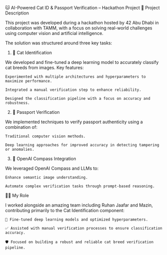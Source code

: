 
🐱 AI-Powered Cat ID & Passport Verification – Hackathon Project
📝 Project Description

This project was developed during a hackathon hosted by 42 Abu Dhabi in collaboration with TAMM, with a focus on solving real-world challenges using computer vision and artificial intelligence.

The solution was structured around three key tasks:
1. 🐾 Cat Identification

We developed and fine-tuned a deep learning model to accurately classify cat breeds from images.
Key features:

    Experimented with multiple architectures and hyperparameters to maximize performance.

    Integrated a manual verification step to enhance reliability.

    Designed the classification pipeline with a focus on accuracy and robustness.

2. 🛂 Passport Verification

We implemented techniques to verify passport authenticity using a combination of:

    Traditional computer vision methods.

    Deep learning approaches for improved accuracy in detecting tampering or anomalies.

3. 🧠 OpenAI Compass Integration

We leveraged OpenAI Compass and LLMs to:

    Enhance semantic image understanding.

    Automate complex verification tasks through prompt-based reasoning.

👨‍💻 My Role

I worked alongside an amazing team including Ruhan Jaafar and Mazin, contributing primarily to the Cat Identification component:

    🔧 Fine-tuned deep learning models and optimized hyperparameters.

    ✅ Assisted with manual verification processes to ensure classification accuracy.

    🛡️ Focused on building a robust and reliable cat breed verification pipeline.
